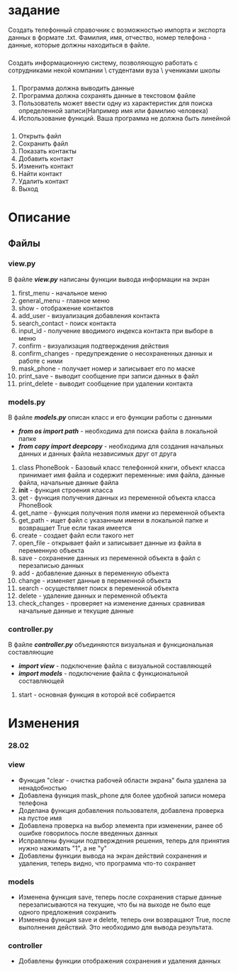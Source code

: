 # задание 

Создать телефонный справочник с возможностью импорта
и экспорта данных в формате .txt. Фамилия, имя, отчество,
номер телефона - данные, которые должны находиться в файле.
###
Создать информационную систему, позволяющую работать с 
сотрудниками некой компании \ студентами вуза \ учениками школы
###
1. Программа должна выводить данные
2. Программа должна сохранять данные в текстовом файле
3. Пользователь может ввести одну из характеристик для поиска определенной записи(Например имя или фамилию человека)
4. Использование функций. Ваша программа не должна быть линейной
###
1. Открыть файл
2. Сохранить файл
3. Показать контакты
4. Добавить контакт
5. Изменить контакт
6. Найти контакт
7. Удалить контакт
8. Выход

# Описание
## Файлы
### view.py
В файле ***view.py*** написаны функции вывода информации на экран
1. first_menu - начальное меню
2. general_menu - главное меню
3. show - отображение контактов
4. add_user - визуализация добавления контакта 
5. search_contact - поиск контакта
6. input_id - получение вводимого индекса контакта при выборе в меню
7. confirm - визуализация подтверждения действия
8. confirm_changes - предупреждение о несохраненных данных и работе с ними
9. mask_phone - получает номер и записывает его по маске 
10. print_save - выводит сообщение при записи данных в файл
11. print_delete - выводит сообщение при удалении контакта

### models.py
В файле ***models.py*** описан класс и его функции работы с данными

* **_from os import path_** - необходима для поиска файла в локальной папке
* **_from copy import deepcopy_** - необходима для создания начальных данных и данных файла независимых друг от друга
1. class PhoneBook - Базовый класс телефонной книги, объект класса принимает имя файла 
и содержит переменные: имя файла, данные файла, начальные данные файла 
2. __init__ - функция строения класса
3. get - функция получения данных из переменной объекта класса PhoneBook
4. get_name - функция получения поля имени из переменной объекта
5. get_path - ищет файл с указанным имени в локальной папке и возвращает True если такая имеется
6. create - создает файл если такого нет
7. open_file - открывает файл и записывает данные из файла в переменную объекта
8. save - сохранение данных из переменной объекта в файл с перезаписью данных
9. add - добавление данных в переменную объекта
10. change - изменяет данные в переменной объекта
11. search - осуществляет поиск в переменной объекта
12. delete - удаление данных и переменной объекта
13. check_changes - проверяет на изменение данных сравнивая начальные данные и текущие данные

### controller.py
В файле ***controller.py*** объединяются визуальная и функциональная составляющие
* **_import view_** - подключение файла с визуальной составляющей
* **_import models_** - подключение файла с функциональной составляющей
1. start - основная функция в которой всё собирается

# Изменения

### 28.02
### view
* Функция "clear - очистка рабочей области экрана" была удалена за ненадобностью
* Добавлена функция mask_phone для более удобной записи номера телефона
* Доделана функция добавления пользователя, добавлена проверка на пустое имя
* Добавлена проверка на выбор элемента при изменении, ранее об ошибке говорилось после введенных данных
* Исправлены функции подтверждения решения, теперь для принятия нужно нажимать "1", а не "y"
* Добавлены функции вывода на экран действий сохранения и удаления, теперь видно, что программа что-то сохраняет
### models
* Изменена функция save, теперь после сохранения старые данные перезаписываются на текущие, что бы на выходе не было еще одного предложения сохранить
* Изменена функция save и delete, теперь они возвращают True, после выполнения действий. Это необходимо для вывода результата.

### controller
* Добавлены функции отображения сохранения и удаления данных 
